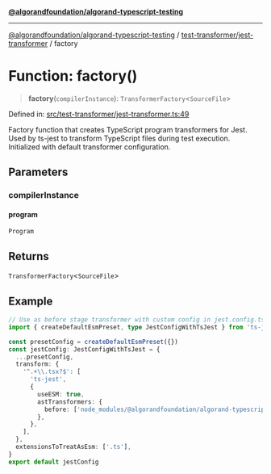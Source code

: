 [**@algorandfoundation/algorand-typescript-testing**](../../../README.md)

***

[@algorandfoundation/algorand-typescript-testing](../../../README.md) / [test-transformer/jest-transformer](../README.md) / factory

# Function: factory()

> **factory**(`compilerInstance`): `TransformerFactory`\<`SourceFile`\>

Defined in: [src/test-transformer/jest-transformer.ts:49](https://github.com/algorandfoundation/algorand-typescript-testing/blob/main/src/test-transformer/jest-transformer.ts#L49)

Factory function that creates TypeScript program transformers for Jest.
Used by ts-jest to transform TypeScript files during test execution.
Initialized with default transformer configuration.

## Parameters

### compilerInstance

#### program

`Program`

## Returns

`TransformerFactory`\<`SourceFile`\>

## Example

```ts
// Use as before stage transformer with custom config in jest.config.ts
import { createDefaultEsmPreset, type JestConfigWithTsJest } from 'ts-jest'

const presetConfig = createDefaultEsmPreset({})
const jestConfig: JestConfigWithTsJest = {
  ...presetConfig,
  transform: {
    '^.+\\.tsx?$': [
      'ts-jest',
      {
        useESM: true,
        astTransformers: {
          before: ['node_modules/@algorandfoundation/algorand-typescript-testing/test-transformer/jest-transformer.mjs'],
        },
      },
    ],
  },
  extensionsToTreatAsEsm: ['.ts'],
}
export default jestConfig
```
